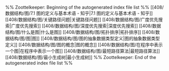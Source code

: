 %% Zoottelkeeper: Beginning of the autogenerated index file list  %%
 [[408/数据结构/图/7.1 图的定义与基本术语 - 知乎|7.1 图的定义与基本术语 - 知乎]]
 [[408/数据结构/图/关键路径问题|关键路径问题]]
 [[408/数据结构/图/广度优先搜索|广度优先搜索]]
 [[408/数据结构/图/深度优先搜索|深度优先搜索]]
 [[408/数据结构/图/什么是图|什么是图]]
 [[408/数据结构/图/拓扑排序|拓扑排序]]
 [[408/数据结构/图/图|图]]
 [[408/数据结构/图/图的抽象数据类型定义|图的抽象数据类型定义]]
 [[408/数据结构/图/图的概念|图的概念]]
 [[408/数据结构/图/在程序中表示一个图|在程序中表示一个图]]
 [[408/数据结构/图/最短路径算法|最短路径算法]]
 [[408/数据结构/图/最小生成树|最小生成树]]
%% Zoottelkeeper: End of the autogenerated index file list  %%
